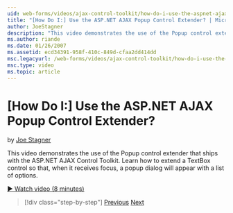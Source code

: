 ```yaml
---
uid: web-forms/videos/ajax-control-toolkit/how-do-i-use-the-aspnet-ajax-popup-control-extender
title: "[How Do I:] Use the ASP.NET AJAX Popup Control Extender? | Microsoft Docs"
author: JoeStagner
description: "This video demonstrates the use of the Popup control extender that ships with the ASP.NET AJAX Control Toolkit. Learn how to extend a TextBox control so that..."
ms.author: riande
ms.date: 01/26/2007
ms.assetid: ecd34391-958f-410c-849d-cfaa2dd414dd
msc.legacyurl: /web-forms/videos/ajax-control-toolkit/how-do-i-use-the-aspnet-ajax-popup-control-extender
msc.type: video
ms.topic: article
---
```

# [How Do I:] Use the ASP.NET AJAX Popup Control Extender?

by [Joe Stagner](https://github.com/JoeStagner)

This video demonstrates the use of the Popup control extender that ships with the ASP.NET AJAX Control Toolkit. Learn how to extend a TextBox control so that, when it receives focus, a popup dialog will appear with a list of options.

[&#9654; Watch video (8 minutes)](https://channel9.msdn.com/Blogs/ASP-NET-Site-Videos/how-do-i-use-the-aspnet-ajax-popup-control-extender)

> [!div class="step-by-step"]
> [Previous](how-do-i-use-the-aspnet-ajax-textboxwatermark-control-extender.md)
> [Next](how-do-i-use-the-aspnet-ajax-modalpopup-extender-control.md)
